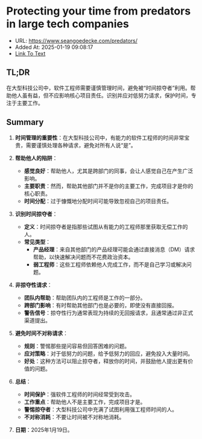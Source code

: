 # Protecting your time from predators in large tech companies
- URL: https://www.seangoedecke.com/predators/
- Added At: 2025-01-19 09:08:17
- [Link To Text](2025-01-19-protecting-your-time-from-predators-in-large-tech-companies_raw.md)

## TL;DR
在大型科技公司中，软件工程师需要谨慎管理时间，避免被“时间掠夺者”利用。帮助他人虽有益，但不应影响核心项目责任。识别并应对低努力请求，保护时间，专注于主要工作。

## Summary
1. **时间管理的重要性**：在大型科技公司中，有能力的软件工程师的时间非常宝贵，需要谨慎处理各种请求，避免对所有人说“是”。

2. **帮助他人的陷阱**：
   - **感觉良好**：帮助他人，尤其是跨部门的同事，会让人感觉自己在产生广泛影响。
   - **主要职责**：然而，帮助其他部门并不是你的主要工作，完成项目才是你的核心职责。
   - **时间分配**：过于慷慨地分配时间可能导致忽视自己的项目责任。

3. **识别时间掠夺者**：
   - **定义**：时间掠夺者是指那些试图从有能力的工程师那里获取无偿工作的人。
   - **常见类型**：
     - **产品经理**：来自其他部门的产品经理可能会通过直接消息（DM）请求帮助，以快速解决问题而不花费政治资本。
     - **弱工程师**：这些工程师依赖他人完成工作，而不是自己学习或解决问题。

4. **非掠夺性请求**：
   - **团队内帮助**：帮助团队内的工程师是工作的一部分。
   - **跨部门影响**：有时帮助其他部门也是必要的，即使没有直接回报。
   - **警告信号**：掠夺性行为通常表现为持续的无回报请求，且通常通过非正式渠道提出。

5. **避免时间不对称请求**：
   - **规则**：警惕那些提问容易但回答困难的问题。
   - **应对策略**：对于低努力的问题，给予低努力的回应，避免投入大量时间。
   - **好处**：这种方法可以阻止掠夺者，释放你的时间，并鼓励他人提出更有价值的问题。

6. **总结**：
   - **时间保护**：强软件工程师的时间经常受到攻击。
   - **工作重点**：帮助他人不是主要工作，完成项目才是。
   - **警惕掠夺者**：大型科技公司中充满了试图利用强工程师时间的人。
   - **不对称消耗**：不要让时间被不对称地消耗。

7. **日期**：2025年1月19日。

